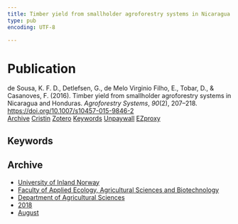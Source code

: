 ```yaml
---
title: Timber yield from smallholder agroforestry systems in Nicaragua and Honduras
type: pub
encoding: UTF-8

---
```

<h1>Publication</h1>
<article id="csl-bib-container-X6GBTTJP" class="csl-bib-container">
  <div class="csl-bib-body"> <div class="csl-entry">de Sousa, K. F. D., Detlefsen, G., de Melo Virginio Filho, E., Tobar, D., &#38; Casanoves, F. (2016). Timber yield from smallholder agroforestry systems in Nicaragua and Honduras. <i>Agroforestry Systems</i>, <i>90</i>(2), 207–218. <a href="https://doi.org/10.1007/s10457-015-9846-2">https://doi.org/10.1007/s10457-015-9846-2</a></div> </div>
  <div class="csl-bib-buttons">
    <a href="#taxonomy-article-X6GBTTJP" alt="archive" class="csl-bib-button">Archive</a>
    <a href="https://app.cristin.no/results/show.jsf?id=1603669" alt="Cristin" class="csl-bib-button">Cristin</a>
    <a href="http://zotero.org/groups/5881554/items/X6GBTTJP" alt="Zotero" class="csl-bib-button">Zotero</a>
    <a href="#keywords-article-X6GBTTJP" alt="keywords" class="csl-bib-button">Keywords</a>
    <a href="https://doi.org/10.1007/s10457-015-9846-2" alt="Unpaywall" class="csl-bib-button">Unpaywall</a>
    <a href="https://doi.org/10.1007/s10457-015-9846-2" alt="EZproxy" class="csl-bib-button">EZproxy</a>
  </div>
  <div id="csl-bib-meta-container-X6GBTTJP"></div>
</article>
<div id="csl-bib-meta-X6GBTTJP" class="csl-bib-meta">
  <article id="keywords-article-X6GBTTJP" class="keywords-article">
    <h1>Keywords</h1>
    
  </article>
  <article id="taxonomy-article-X6GBTTJP" class="taxonomy-article">
    <h1>Archive</h1>
    <ul>
      <li><a href="{{< params subfolder >}}en/archive/?key=3DCRN523">University of Inland Norway</a></li>
      <li><a href="{{< params subfolder >}}en/archive/?key=T77LXH6D">Faculty of Applied Ecology, Agricultural Sciences and Biotechnology</a></li>
      <li><a href="{{< params subfolder >}}en/archive/?key=SSN4QLEC">Department of Agricultural Sciences</a></li>
      <li><a href="{{< params subfolder >}}en/archive/?key=6CFKCF7S">2018</a></li>
      <li><a href="{{< params subfolder >}}en/archive/?key=HEQEDDT9">August</a></li>
    </ul>
  </article>
</div>
